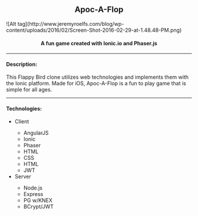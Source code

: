 <h2 style="text-align: center;">Apoc-A-Flop</h2>
![Alt tag](http://www.jeremyroelfs.com/blog/wp-content/uploads/2016/02/Screen-Shot-2016-02-29-at-1.48.48-PM.png)
<h4 style="text-align:center;">A fun game created with Ionic.io and Phaser.js</h4>

<hr/>
<h4>Description:</h4>
<p>This Flappy Bird clone utilizes web technologies and implements them with the Ionic platform. Made for iOS, Apoc-A-Flop is a fun to play game that is simple for all ages.</p>

<hr/>
<h4>Technologies:</h4>
<ul>
  <li>Client</li>
    <ul>
      <li>AngularJS</li>
      <li>Ionic</li>
      <li>Phaser</li>
      <li>HTML</li>
      <li>CSS</li>
      <li>HTML</li>
      <li>JWT</li>
    </ul>
    <li>Server</li>
    <ul>
      <li>Node.js</li>
      <li>Express</li>
      <li>PG w/KNEX</li>
      <li>BCrypt/JWT</li>
    </ul>
</ul>


